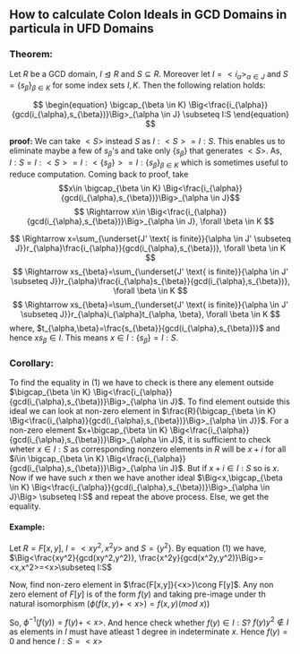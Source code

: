 ## How to calculate Colon Ideals in GCD Domains in particula in UFD Domains
### Theorem: 
Let $R$ be a GCD domain, $I \trianglelefteq R$ and $S \subseteq R$. Moreover let $I=<i_{\alpha}>_{\alpha \in J}$ and $S=\{s_{\beta}\}_{\beta \in K}$ for some index sets $I,K$. Then the following relation holds:

$$
\begin{equation}
\bigcap_{\beta \in K} \Big<\frac{i_{\alpha}}{gcd(i_{\alpha},s_{\beta})}\Big>_{\alpha \in J} \subseteq I:S    
\end{equation}
$$

**proof:** We can take $<S>$ instead $S$ as $I:<S>=I:S$. This enables us to eliminate maybe a few of $s_{\beta}$'s and take only $\{s_{\beta}\}$ that generates $<S>$. As, $I:S=I:<S>=I:<\{s_{\beta}\}>=I:\{s_{\beta}\}_{\beta \in K}$ which is sometimes useful to reduce computation.
Coming back to proof, take 
$$x\in \bigcap_{\beta \in K} \Big<\frac{i_{\alpha}}{gcd(i_{\alpha},s_{\beta})}\Big>_{\alpha \in J}$$
$$
\Rightarrow x\in  \Big<\frac{i_{\alpha}}{gcd(i_{\alpha},s_{\beta})}\Big>_{\alpha \in J}, \forall \beta \in K
$$

$$
\Rightarrow x=\sum_{\underset{J' \text{ is finite}}{\alpha \in J' \subseteq J}}r_{\alpha}\frac{i_{\alpha}}{gcd(i_{\alpha},s_{\beta})}, \forall \beta \in K
$$
$$
\Rightarrow xs_{\beta}=\sum_{\underset{J' \text{ is finite}}{\alpha \in J' \subseteq J}}r_{\alpha}\frac{i_{\alpha}s_{\beta}}{gcd(i_{\alpha},s_{\beta})}, \forall \beta \in K
$$
$$
\Rightarrow xs_{\beta}=\sum_{\underset{J' \text{ is finite}}{\alpha \in J' \subseteq J}}r_{\alpha}i_{\alpha}t_{\alpha, \beta}, \forall \beta \in K
$$
where, $t_{\alpha,\beta}=\frac{s_{\beta}}{gcd(i_{\alpha},s_{\beta})}$ and hence $xs_{\beta}\in I$. This means $x\in I:\{s_{\beta}\}=I:S$.

### Corollary:
To find the equality in (1) we have to check is there any element outside $\bigcap_{\beta \in K} \Big<\frac{i_{\alpha}}{gcd(i_{\alpha},s_{\beta})}\Big>_{\alpha \in J}$. To find element outside this ideal we can look at non-zero element in $\frac{R}{\bigcap_{\beta \in K} \Big<\frac{i_{\alpha}}{gcd(i_{\alpha},s_{\beta})}\Big>_{\alpha \in J}}$. For a non-zero element $x+\bigcap_{\beta \in K} \Big<\frac{i_{\alpha}}{gcd(i_{\alpha},s_{\beta})}\Big>_{\alpha \in J}$, it is sufficient to check wheter $x \in I:S$ as corresponding nonzero elements in $R$ will be $x+i$ for all $i\in \bigcap_{\beta \in K} \Big<\frac{i_{\alpha}}{gcd(i_{\alpha},s_{\beta})}\Big>_{\alpha \in J}$. But if $x+i \in I:S$ so is $x$. 
Now if we have such $x$ then we have another ideal $\Big<x,\bigcap_{\beta \in K} \Big<\frac{i_{\alpha}}{gcd(i_{\alpha},s_{\beta})}\Big>_{\alpha \in J}\Big> \subseteq I:S$ and repeat the above process. Else, we get the equality.

#### Example:
Let $R=F[x,y]$, $I=<xy^2,x^2y>$ and $S=\{y^2\}$. 
By equation (1) we have,
$\Big<\frac{xy^2}{gcd(xy^2,y^2)}, \frac{x^2y}{gcd(x^2y,y^2)}\Big>=<x,x^2>=<x>\subseteq I:S$

Now, find non-zero element in $\frac{F[x,y]}{<x>}\cong F[y]$. Any non zero element of $F[y]$ is of the form $f(y)$ and taking pre-image under th natural isomorphism ($\phi(f(x,y)+<x>)=f(x,y)(mod \text{  } x)$)

So, $\phi^{-1}(f(y))=f(y)+<x>$.
And hence check whether $f(y) \in I:S$?
$f(y)y^2 \notin I$ as elements in $I$ must have atleast 1 degree in indeterminate $x$. Hence $f(y)=0$ and hence 
$I:S=<x>$
